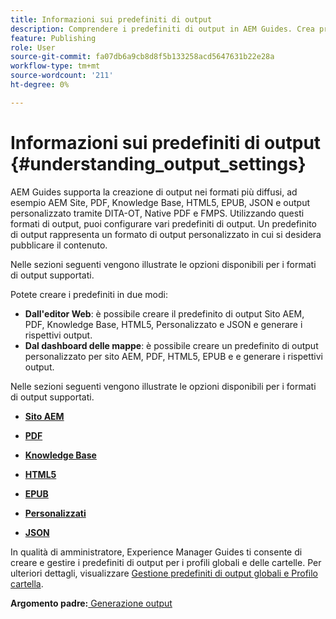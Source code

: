 ```yaml
---
title: Informazioni sui predefiniti di output
description: Comprendere i predefiniti di output in AEM Guides. Crea predefiniti di output dall’editor web e dal dashboard delle mappe per i formati AEM site, PDF, HTML5, EPUB, custom e JSON.
feature: Publishing
role: User
source-git-commit: fa07db6a9cb8d8f5b133258acd5647631b22e28a
workflow-type: tm+mt
source-wordcount: '211'
ht-degree: 0%

---
```


# Informazioni sui predefiniti di output {#understanding_output_settings}

AEM Guides supporta la creazione di output nei formati più diffusi, ad esempio AEM Site, PDF, Knowledge Base, HTML5, EPUB, JSON e output personalizzato tramite DITA-OT, Native PDF e FMPS. Utilizzando questi formati di output, puoi configurare vari predefiniti di output. Un predefinito di output rappresenta un formato di output personalizzato in cui si desidera pubblicare il contenuto.

Nelle sezioni seguenti vengono illustrate le opzioni disponibili per i formati di output supportati.

Potete creare i predefiniti in due modi:

- **Dall&#39;editor Web**: è possibile creare il predefinito di output Sito AEM, PDF, Knowledge Base, HTML5, Personalizzato e JSON e generare i rispettivi output.
- **Dal dashboard delle mappe**: è possibile creare un predefinito di output personalizzato per sito AEM, PDF, HTML5, EPUB e e generare i rispettivi output.

Nelle sezioni seguenti vengono illustrate le opzioni disponibili per i formati di output supportati.

- **[Sito AEM](generate-output-aem-site.md)**

- **[PDF](generate-output-pdf.md)**

- **[Knowledge Base](generate-output-knowledge-base.md)**

- **[HTML5](generate-output-html5.md)**

- **[EPUB](generate-output-epub.md)**

- **[Personalizzati](generate-output-custom.md)**

- **[JSON](generate-output-json.md)**

In qualità di amministratore, Experience Manager Guides ti consente di creare e gestire i predefiniti di output per i profili globali e delle cartelle. Per ulteriori dettagli, visualizzare [Gestione predefiniti di output globali e Profilo cartella](./web-editor-manage-output-presets.md).

**Argomento padre:**[ Generazione output](generate-output.md)
